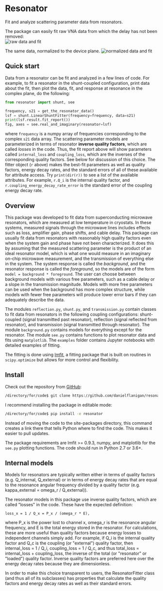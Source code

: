 # Resonator

Fit and analyze scattering parameter data from resonators.

The package can easily fit raw VNA data from which the delay has not been removed:  
![raw data and fit](https://github.com/danielflanigan/resonator/examples/example_raw.png)

The same data, normalized to the device plane.
![normalized data and fit](https://github.com/danielflanigan/resonator/examples/example_normalized.png)

## Quick start

Data from a resonator can be fit and analyzed in a few lines of code.
For example, to fit a resonator in the shunt-coupled configuration, print data about the fit, then plot the data, fit,
and response at resonance in the complex plane, do the following:

```python
from resonator import shunt, see

frequency, s21 = get_the_resonator_data()
lsf = shunt.LinearShuntFitter(frequency=frequency, data=s21)
print(lsf.result.fit_report())
fig, axes = see.real_and_imaginary(resonator=lsf)
``` 
where `frequency` is a numpy array of frequencies corresponding to the complex `s21` data array.
The scattering parameter models are parameterized in terms of resonator **inverse quality factors**, which are called *losses* in the code.
Thus, the fit report above will show parameters called `internal_loss` and `coupling_loss`, which are the inverses of the corresponding quality factors. 
See below for discussion of this choice.
The fitter object (`r` above) makes the best-fit parameters as well as quality factors, energy decay rates, and the standard errors of all of these available for attribute access.
Try `print(dir(r))` to see a list of the available attributes.
For example, `r.Q_i` is the internal quality factor, and `r.coupling_energy_decay_rate_error` is the standard error of the coupling energy decay rate. 

## Overview
This package was developed to fit data from superconducting microwave resonators, which are measured at low temperature in cryostats.
In these systems, measured signals through the microwave lines includes effects such as loss, amplifier gain, phase shifts, and cable delay.
This package can usually fit data from resonators with reasonably high quality factors even when the system gain and phase have not been characterized.
It does this by assuming that the measured scattering parameter is the product of an ideal resonator model, which is what one would measure in an imaginary on-chip microwave measurement, and the transmission of everything else in the system.
The system response is called the *background*, and the resonator response is called the *foreground*, so the models are of the form
`model = background * foreground`.
The user can choose between background models with various free parameters, such as a cable delay or a slope in the transmission magnitude. 
Models with more free parameters can be used when the background has more complex structure, while models with fewer free parameters will produce lower error bars if they can adequately describe the data. 

The modules `reflection.py`, `shunt.py`, and `transmission.py` contain classes to fit data from resonators in the following coupling configurations: shunt-coupled (signal transmitted past resonator), reflection (signal reflected from resonator), and transmission (signal transmitted through resonator).
The module `background.py` contains models for everything except for the resonator.
The module `see.py` contains functions to plot resonator data and fits using `matplotlib`.
The `examples` folder contains Jupyter notebooks with detailed examples of fitting.

The fitting is done using [lmfit](https://lmfit.github.io/lmfit-py/), a fitting package that is built on routines in `scipy.optimize` but allows for more control and flexibility.

## Install
Check out the repository from [GitHub](https://github.com/danielflanigan/resonator):
```bash
/directory/for/code$ git clone https://github.com/danielflanigan/resonator.git
```
I recommend installing the package in editable mode:
```bash
/directory/for/code$ pip install -e resonator
```
Instead of moving the code to the site-packages directory, this command creates a link there that tells Python where to find the code.
This makes it easier to pull updates.

The package requirements are lmfit >= 0.9.3, numpy, and matplotlib for the `see.py` plotting functions.
The code should run in Python 2.7 or 3.6+.


## Internal models
Models for resonators are typically written either in terms of quality factors (e.g. Q_internal, Q_external) or in terms
of energy decay rates that are equal to the resonance angular frequency divided by a quality factor (e.g.
kappa_external = omega_r / Q_external)).

The resonator models in this package use inverse quality factors, which are called "losses" in the code.
These have the expected definition:
```
loss_x = 1 / Q_x = P_x / (omega_r * E),
```
where P_x is the power lost to channel x, omega_r is the resonance angular frequency, and E is the total energy stored in the resonator.
For calculations, these are more useful than quality factors because energy losses to independent channels simply add.
For example, if Q_i is the internal quality factor and Q_c is the coupling (or "external") quality factor, then
internal_loss = 1 / Q_i,
coupling_loss = 1 / Q_c,
and thus
total_loss = internal_loss + coupling_loss,
the inverse of the total (or "resonator" or "loaded") quality factor.
Inverse quality factors are preferred here over the energy decay rates because they are dimensionless.

In order to make this choice transparent to users, the ResonatorFitter class (and thus all of its subclasses) has
properties that calculate the quality factors and energy decay rates as well as their standard errors.
